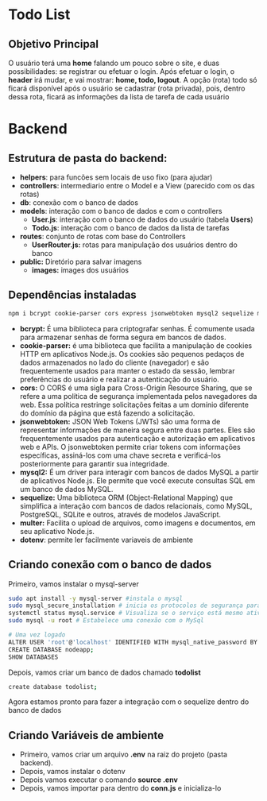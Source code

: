 # Todo List

## Objetivo Principal

O usuário terá uma **home** falando um pouco sobre o site, e duas possibilidades: se registrar ou efetuar o login. Após efetuar o login, o **header** irá mudar, e vai mostrar: **home, todo, logout**. A opção (rota) todo só ficará disponível após o usuário se cadastrar (rota privada), pois, dentro dessa rota, ficará as informações da lista de tarefa de cada usuário

# Backend

## Estrutura de pasta do backend:
- **helpers**: para funcões sem locais de uso fixo (para ajudar)
- **controllers**: intermediario entre o Model e a View (parecido com os das rotas)
- **db**: conexão com o banco de dados
- **models**: interação com o banco de dados e com o controllers
  - **User.js**: interação com o banco de dados do usuário (tabela **Users**)
  - **Todo.js**: interação com o banco de dados da lista de tarefas
- **routes**: conjunto de rotas com base do Controllers
  - **UserRouter.js:** rotas para manipulação dos usuários dentro do banco
- **public:** Diretório para salvar imagens
  - **images:** images dos usuários

## Dependências instaladas

```sh
npm i bcrypt cookie-parser cors express jsonwebtoken mysql2 sequelize multer nodemon dotenv
```
- **bcrypt:** É uma biblioteca para criptografar senhas. É comumente usada para armazenar senhas de forma segura em bancos de dados.
- **cookie-parser:** é uma biblioteca que facilita a manipulação de cookies HTTP em aplicativos Node.js. Os cookies são pequenos pedaços de dados armazenados no lado do cliente (navegador) e são frequentemente usados para manter o estado da sessão, lembrar preferências do usuário e realizar a autenticação do usuário.
- **cors:** O CORS é uma sigla para Cross-Origin Resource Sharing, que se refere a uma política de segurança implementada pelos navegadores da web. Essa política restringe solicitações feitas a um domínio diferente do domínio da página que está fazendo a solicitação. 
- **jsonwebtoken:** JSON Web Tokens (JWTs) são uma forma de representar informações de maneira segura entre duas partes. Eles são frequentemente usados para autenticação e autorização em aplicativos web e APIs. O jsonwebtoken permite criar tokens com informações específicas, assiná-los com uma chave secreta e verificá-los posteriormente para garantir sua integridade.
- **mysql2:** É um driver para interagir com bancos de dados MySQL a partir de aplicativos Node.js. Ele permite que você execute consultas SQL em um banco de dados MySQL.
- **sequelize:** Uma biblioteca ORM (Object-Relational Mapping) que simplifica a interação com bancos de dados relacionais, como MySQL, PostgreSQL, SQLite e outros, através de modelos JavaScript.
- **multer:** Facilita o upload de arquivos, como imagens e documentos, em seu aplicativo Node.js.
- **dotenv**: permite ler facilmente variaveis de ambiente 

## Criando conexão com o banco de dados

Primeiro, vamos instalar o mysql-server

```sh
sudo apt install -y mysql-server #instala o mysql
sudo mysql_secure_installation # inicia os protocolos de segurança para a instalação do mysql
systemctl status mysql.service # Visualiza se o serviço está mesmo ativo
sudo mysql -u root # Estabelece uma conexão com o MySql

# Uma vez logado
ALTER USER 'root'@'localhost' IDENTIFIED WITH mysql_native_password BY 'Ab12345*';
CREATE DATABASE nodeapp;
SHOW DATABASES
```

Depois, vamos criar um banco de dados chamado **todolist**
```sh
create database todolist;
```
Agora estamos pronto para fazer a integração com o sequelize dentro do banco de dados

## Criando Variáveis de ambiente
- Primeiro, vamos criar um arquivo **.env** na raiz do projeto (pasta backend).
- Depois, vamos instalar o dotenv
- Depois vamos executar o comando **source .env**
- Depois, vamos importar para dentro do **conn.js** e inicializa-lo
